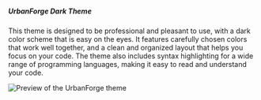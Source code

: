 ##### UrbanForge Dark Theme

This theme is designed to be professional and pleasant to use, with a dark color scheme that is easy on the eyes. It features carefully chosen colors that work well together, and a clean and organized layout that helps you focus on your code. The theme also includes syntax highlighting for a wide range of programming languages, making it easy to read and understand your code.

![Preview of the UrbanForge theme](https://i.imgur.com/Af3tHEg.png)